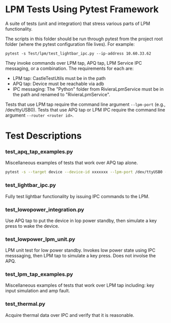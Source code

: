 # LPM Tests Using Pytest Framework
A suite of tests (unit and integration) that stress various parts of LPM functionality.

The scripts in this folder should be run through pytest from the project root folder (where the pytest configuration file lives).
For example:
```
pytest -s Test/lpm/test_lightbar_ipc.py --ip-address 10.60.33.62
```

They invoke commands over LPM tap, APQ tap, LPM Service IPC messaging, or a combination. The requirements for each are:
* LPM tap: CastleTestUtils must be in the path
* APQ tap: Device must be reachable via adb
* IPC messaging: The "Python" folder from RivieraLpmService must be in the path and renamed to
"RivieraLpmService".

Tests that use LPM tap require the command line argument `--lpm-port` (e.g., /dev/ttyUSB0).
Tests that use APQ tap or LPM IPC require the command line argument `--router <router id>`.


# Test Descriptions

### test_apq_tap_examples.py
Miscellaneous examples of tests that work over APQ tap alone.
```bash
pytest -s --target device --device-id xxxxxxx --lpm-port /dev/ttyUSB0 --router fakessid lpm/test_apq_tap_examples.py 
```

### test_lightbar_ipc.py
Fully test lightbar functionality by issuing IPC commands to the LPM.

### test_lowopower_integration.py
Use APQ tap to put the device in lop power standby, then simulate a key press to wake the device.

### test_lowpower_lpm_unit.py
LPM unit test for low power standby. Invokes low power state using IPC messsaging, then LPM tap to simulate a key press. Does not involse the APQ.

### test_lpm_tap_examples.py
Miscellaneous examples of tests that work over LPM tap including: key input simulation and amp fault.

### test_thermal.py
Acquire thermal data over IPC and verify that it is reasonable.

